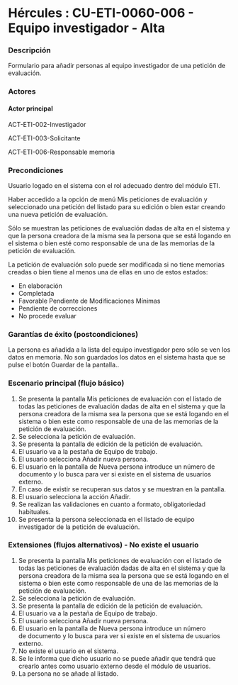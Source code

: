 # Hércules : CU\-ETI\-0060\-006 \- Equipo investigador \- Alta



### Descripción

Formulario para añadir personas al equipo investigador de una petición de evaluación.

### Actores

#### Actor principal

ACT\-ETI\-002\-Investigador

ACT\-ETI\-003\-Solicitante

ACT\-ETI\-006\-Responsable memoria

### Precondiciones

Usuario logado en el sistema con el rol adecuado dentro del módulo ETI.

Haber accedido a la opción de menú Mis peticiones de evaluación y seleccionado una petición del listado para su edición o bien estar creando una nueva petición de evaluación.

Sólo se muestran las peticiones de evaluación dadas de alta en el sistema y que la persona creadora de la misma sea la persona que se está logando en el sistema o bien esté como responsable de una de las memorias de la petición de evaluación.

La petición de evaluación solo puede ser modificada si no tiene memorias creadas o bien tiene al menos una de ellas en uno de estos estados:

* En elaboración
* Completada
* Favorable Pendiente de Modificaciones Mínimas
* Pendiente de correcciones
* No procede evaluar

### Garantías de éxito (postcondiciones)

La persona es añadida a la lista del equipo investigador pero sólo se ven los datos en memoria. No son guardados los datos en el sistema hasta que se pulse el botón Guardar de la pantalla..

### Escenario principal (flujo básico)

1. Se presenta la pantalla Mis peticiones de evaluación con el listado de todas las peticiones de evaluación dadas de alta en el sistema y que la persona creadora de la misma sea la persona que se está logando en el sistema o bien este como responsable de una de las memorias de la petición de evaluación.
2. Se selecciona la petición de evaluación.
3. Se presenta la pantalla de edición de la petición de evaluación.
4. El usuario va a la pestaña de Equipo de trabajo.
5. El usuario selecciona Añadir nueva persona.
6. El usuario en la pantalla de Nueva persona introduce un número de documento y lo busca para ver si existe en el sistema de usuarios externo.
7. En caso de existir se recuperan sus datos y se muestran en la pantalla.
8. El usuario selecciona la acción Añadir.
9. Se realizan las validaciones en cuanto a formato, obligatoriedad habituales.
10. Se presenta la persona seleccionada en el listado de equipo investigador de la petición de evaluación.

### Extensiones (flujos alternativos) \- No existe el usuario

1. Se presenta la pantalla Mis peticiones de evaluación con el listado de todas las peticiones de evaluación dadas de alta en el sistema y que la persona creadora de la misma sea la persona que se está logando en el sistema o bien este como responsable de una de las memorias de la petición de evaluación.
2. Se selecciona la petición de evaluación.
3. Se presenta la pantalla de edición de la petición de evaluación.
4. El usuario va a la pestaña de Equipo de trabajo.
5. El usuario selecciona Añadir nueva persona.
6. El usuario en la pantalla de Nueva persona introduce un número de documento y lo busca para ver si existe en el sistema de usuarios externo.
7. No existe el usuario en el sistema.
8. Se le informa que dicho usuario no se puede añadir que tendrá que crearlo antes como usuario externo desde el módulo de usuarios.
9. La persona no se añade al listado.




